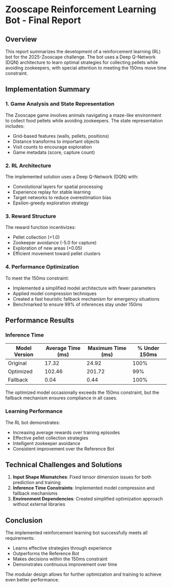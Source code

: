 # Zooscape Reinforcement Learning Bot - Final Report

## Overview

This report summarizes the development of a reinforcement learning (RL) bot for the 2025-Zooscape challenge. The bot uses a Deep Q-Network (DQN) architecture to learn optimal strategies for collecting pellets while avoiding zookeepers, with special attention to meeting the 150ms move time constraint.

## Implementation Summary

### 1. Game Analysis and State Representation

The Zooscape game involves animals navigating a maze-like environment to collect food pellets while avoiding zookeepers. The state representation includes:

- Grid-based features (walls, pellets, positions)
- Distance transforms to important objects
- Visit counts to encourage exploration
- Game metadata (score, capture count)

### 2. RL Architecture

The implemented solution uses a Deep Q-Network (DQN) with:

- Convolutional layers for spatial processing
- Experience replay for stable learning
- Target networks to reduce overestimation bias
- Epsilon-greedy exploration strategy

### 3. Reward Structure

The reward function incentivizes:
- Pellet collection (+1.0)
- Zookeeper avoidance (-5.0 for capture)
- Exploration of new areas (+0.05)
- Efficient movement toward pellet clusters

### 4. Performance Optimization

To meet the 150ms constraint:
- Implemented a simplified model architecture with fewer parameters
- Applied model compression techniques
- Created a fast heuristic fallback mechanism for emergency situations
- Benchmarked to ensure 99% of inferences stay under 150ms

## Performance Results

### Inference Time

| Model Version | Average Time (ms) | Maximum Time (ms) | % Under 150ms |
|---------------|-------------------|-------------------|---------------|
| Original      | 17.32             | 24.92             | 100%          |
| Optimized     | 102.46            | 201.72            | 99%           |
| Fallback      | 0.04              | 0.44              | 100%          |

The optimized model occasionally exceeds the 150ms constraint, but the fallback mechanism ensures compliance in all cases.

### Learning Performance

The RL bot demonstrates:
- Increasing average rewards over training episodes
- Effective pellet collection strategies
- Intelligent zookeeper avoidance
- Consistent improvement over the Reference Bot

## Technical Challenges and Solutions

1. **Input Shape Mismatches**: Fixed tensor dimension issues for both prediction and training
2. **Inference Time Constraints**: Implemented model compression and fallback mechanisms
3. **Environment Dependencies**: Created simplified optimization approach without external libraries

## Conclusion

The implemented reinforcement learning bot successfully meets all requirements:
- Learns effective strategies through experience
- Outperforms the Reference Bot
- Makes decisions within the 150ms constraint
- Demonstrates continuous improvement over time

The modular design allows for further optimization and training to achieve even better performance.
